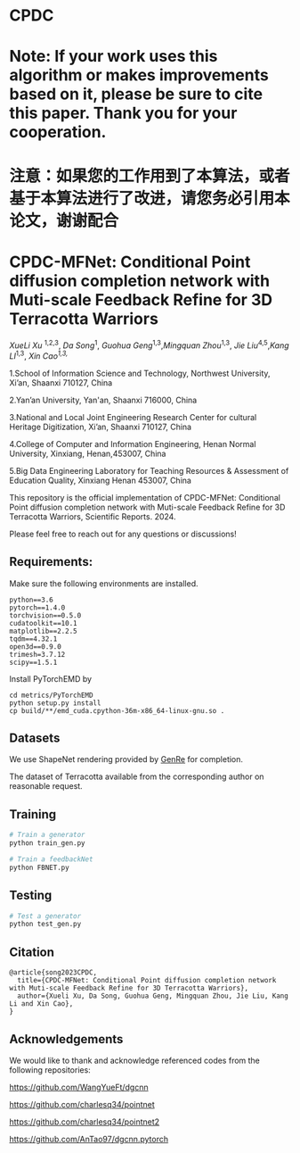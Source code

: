 # CPDC
# Note: If your work uses this algorithm or makes improvements based on it, please be sure to cite this paper. Thank you for your cooperation.

# 注意：如果您的工作用到了本算法，或者基于本算法进行了改进，请您务必引用本论文，谢谢配合



# CPDC-MFNet: Conditional Point diffusion completion network with Muti-scale Feedback Refine for 3D Terracotta Warriors

*XueLi Xu* <sup>1,2,3</sup>, *Da Song*<sup>1</sup>, *Guohua Geng*<sup>1,3</sup>,*Mingquan Zhou*<sup>1,3</sup>, *Jie Liu*<sup>4,5</sup>,*Kang LI*<sup>1,3</sup>, *Xin Cao<sup>1,3,*</sup>

1.School of Information Science and Technology, Northwest University, Xi’an, Shaanxi 710127, China

2.Yan’an University, Yan'an, Shaanxi 716000, China

3.National and Local Joint Engineering Research Center for cultural Heritage Digitization, Xi’an, Shaanxi 710127, China

4.College of Computer and Information Engineering, Henan Normal University, Xinxiang, Henan,453007, China

5.Big Data Engineering Laboratory for Teaching Resources & Assessment of Education Quality, Xinxiang Henan 453007, China

This repository is the official implementation of CPDC-MFNet: Conditional Point diffusion completion network with Muti-scale Feedback Refine for 3D Terracotta Warriors, Scientific Reports. 2024.

Please feel free to reach out for any questions or discussions!


## Requirements:

Make sure the following environments are installed.

```
python==3.6
pytorch==1.4.0
torchvision==0.5.0
cudatoolkit==10.1
matplotlib==2.2.5
tqdm==4.32.1
open3d==0.9.0
trimesh=3.7.12
scipy==1.5.1
```

Install PyTorchEMD by

```
cd metrics/PyTorchEMD
python setup.py install
cp build/**/emd_cuda.cpython-36m-x86_64-linux-gnu.so .
```

## Datasets 

We use ShapeNet rendering provided by [GenRe](https://github.com/xiumingzhang/GenRe-ShapeHD) for completion.

The dataset of Terracotta available from the corresponding author on reasonable request.

## Training

```bash
# Train a generator
python train_gen.py

# Train a feedbackNet
python FBNET.py 
```


## Testing

```bash
# Test a generator
python test_gen.py 
```

## Citation

```
@article{song2023CPDC,
  title={CPDC-MFNet: Conditional Point diffusion completion network with Muti-scale Feedback Refine for 3D Terracotta Warriors},
  author={Xueli Xu, Da Song, Guohua Geng, Mingquan Zhou, Jie Liu, Kang Li and Xin Cao},
}
```

## Acknowledgements

We would like to thank and acknowledge referenced codes from the following repositories:

https://github.com/WangYueFt/dgcnn

https://github.com/charlesq34/pointnet

https://github.com/charlesq34/pointnet2

https://github.com/AnTao97/dgcnn.pytorch
